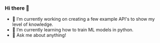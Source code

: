 ### Hi there 👋

- 🔭 I’m currently working on creating a few example API's to show my level of knowledge. 
- 🌱 I’m currently learning how to train ML models in python.
- 💬 Ask me about anything!
